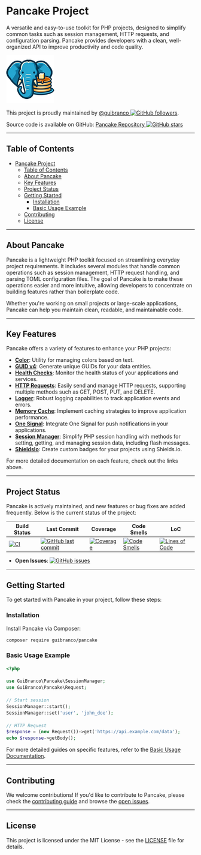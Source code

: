 # Pancake Project

A versatile and easy-to-use toolkit for PHP projects, designed to simplify common tasks such as session management, HTTP requests, and configuration parsing. Pancake provides developers with a clean, well-organized API to improve productivity and code quality.

![Pancake logo](https://raw.githubusercontent.com/guibranco/pancake/main/logo.png)

This project is proudly maintained by [@guibranco ![GitHub followers](https://img.shields.io/github/followers/guibranco?style=social)](https://github.com/guibranco).

Source code is available on GitHub: [Pancake Repository ![GitHub stars](https://img.shields.io/github/stars/guibranco/pancake?style=social)](https://github.com/guibranco/pancake)

---

## Table of Contents

- [Pancake Project](#pancake-project)
  - [Table of Contents](#table-of-contents)
  - [About Pancake](#about-pancake)
  - [Key Features](#key-features)
  - [Project Status](#project-status)
  - [Getting Started](#getting-started)
    - [Installation](#installation)
    - [Basic Usage Example](#basic-usage-example)
  - [Contributing](#contributing)
  - [License](#license)

---

## About Pancake

Pancake is a lightweight PHP toolkit focused on streamlining everyday project requirements. It includes several modules that handle common operations such as session management, HTTP request handling, and parsing TOML configuration files. The goal of Pancake is to make these operations easier and more intuitive, allowing developers to concentrate on building features rather than boilerplate code.

Whether you're working on small projects or large-scale applications, Pancake can help you maintain clean, readable, and maintainable code.

---

## Key Features

Pancake offers a variety of features to enhance your PHP projects:

- **[Color](color.md)**: Utility for managing colors based on text.
- **[GUID v4](guid-v4.md)**: Generate unique GUIDs for your data entities.
- **[Health Checks](health-checks.md)**: Monitor the health status of your applications and services.
- **[HTTP Requests](request.md)**: Easily send and manage HTTP requests, supporting multiple methods such as GET, POST, PUT, and DELETE.
- **[Logger](logger.md)**: Robust logging capabilities to track application events and errors.
- **[Memory Cache](memory-cache.md)**: Implement caching strategies to improve application performance.
- **[One Signal](one-signal.md)**: Integrate One Signal for push notifications in your applications.
- **[Session Manager](session-manager.md)**: Simplify PHP session handling with methods for setting, getting, and managing session data, including flash messages.
- **[ShieldsIo](shieldsio.md)**: Create custom badges for your projects using Shields.io.

For more detailed documentation on each feature, check out the links above.

---

## Project Status

Pancake is actively maintained, and new features or bug fixes are added frequently. Below is the current status of the project:

| Build Status | Last Commit | Coverage | Code Smells | LoC |
|--------------|-------------|----------|-------------|-----|
| [![CI](https://github.com/guibranco/pancake/actions/workflows/ci.yml/badge.svg)](https://github.com/guibranco/pancake/actions/workflows/ci.yml) | [![GitHub last commit](https://img.shields.io/github/last-commit/guibranco/pancake/main)](https://github.com/guibranco/pancake) | [![Coverage](https://sonarcloud.io/api/project_badges/measure?project=guibranco_pancake&metric=coverage)](https://sonarcloud.io/dashboard?id=guibranco_pancake) | [![Code Smells](https://sonarcloud.io/api/project_badges/measure?project=guibranco_pancake&metric=code_smells)](https://sonarcloud.io/dashboard?id=guibranco_pancake) | [![Lines of Code](https://sonarcloud.io/api/project_badges/measure?project=guibranco_pancake&metric=ncloc)](https://sonarcloud.io/dashboard?id=guibranco_pancake) |

- **Open Issues**: [![GitHub issues](https://img.shields.io/github/issues/guibranco/pancake)](https://github.com/guibranco/pancake/issues)

---

## Getting Started

To get started with Pancake in your project, follow these steps:

### Installation

Install Pancake via Composer:

```bash
composer require guibranco/pancake
```

### Basic Usage Example

```php
<?php

use GuiBranco\Pancake\SessionManager;
use GuiBranco\Pancake\Request;

// Start session
SessionManager::start();
SessionManager::set('user', 'john_doe');

// HTTP Request
$response = (new Request())->get('https://api.example.com/data');
echo $response->getBody();
```

For more detailed guides on specific features, refer to the [Basic Usage Documentation](basic-usage.md).

---

## Contributing

We welcome contributions! If you'd like to contribute to Pancake, please check the [contributing guide](CONTRIBUTING.md) and browse the [open issues](https://github.com/guibranco/pancake/issues).

---

## License

This project is licensed under the MIT License - see the [LICENSE](LICENSE.md) file for details.
